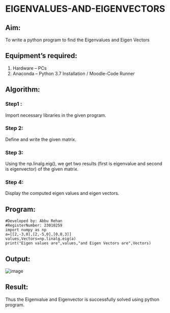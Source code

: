 # EIGENVALUES-AND-EIGENVECTORS
## Aim:
To write a python program to find the Eigenvalues and Eigen Vectors
## Equipment’s required:
1. 	Hardware – PCs
2. 	Anaconda – Python 3.7 Installation / Moodle-Code Runner
## Algorithm:
### Step1 : 
Import necessary libraries in the given program.
### Step 2:
Define and write the given matrix.
### Step 3: 
Using the np.linalg.eig(),  we get two results (first is eigenvalue and second is eigenvector) of the given matrix.
### Step 4: 
Display the computed eigen values and eigen vectors.

## Program:
```#Program to find the eigen values and eigen vectors.
#Developed by: Abbu Rehan
#RegisterNumber: 23010259
import numpy as np
a=[[2,-3,0],[2,-5,0],[0,0,3]]
values,Vectors=np.linalg.eig(a)
print("Eigen values are",values,"and Eigen Vectors are",Vectors)
```


## Output:
![image](https://github.com/Abburehan/EIGENVALUES-AND-EIGENVECTORS/assets/138849336/6e63a5ca-e00f-447b-8200-6811ca9b182a)

## Result:
Thus the Eigenvalue and Eigenvector is successfully solved using python program.
